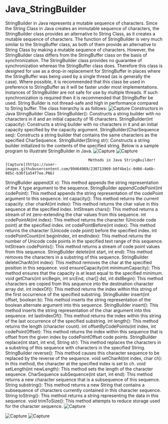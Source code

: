 # Java_StringBuilder
StringBuilder in Java represents a mutable sequence of characters. Since the String Class in Java creates an immutable sequence of characters, the StringBuilder class provides an alternative to String Class, as it creates a mutable sequence of characters. The function of StringBuilder is very much similar to the StringBuffer class, as both of them provide an alternative to String Class by making a mutable sequence of characters. However, the StringBuilder class differs from the StringBuffer class on the basis of synchronization. The StringBuilder class provides no guarantee of synchronization whereas the StringBuffer class does. Therefore this class is designed for use as a drop-in replacement for StringBuffer in places where the StringBuffer was being used by a single thread (as is generally the case). Where possible, it is recommended that this class be used in preference to StringBuffer as it will be faster under most implementations. Instances of StringBuilder are not safe for use by multiple threads. If such synchronization is required then it is recommended that StringBuffer be used. String Builder is not thread-safe and high in performance compared to String buffer.
The class hierarchy is as follows:  ![Capture](https://user-images.githubusercontent.com/99464989/230713854-ef1f260a-5fc2-410b-8db2-283b51339610.PNG)
Constructors in Java StringBuilder Class 
StringBuilder(): Constructs a string builder with no characters in it and an initial capacity of 16 characters.
StringBuilder(int capacity): Constructs a string builder with no characters in it and an initial capacity specified by the capacity argument.
StringBuilder(CharSequence seq): Constructs a string builder that contains the same characters as the specified CharSequence.
StringBuilder(String str): Constructs a string builder initialized to the contents of the specified string. 
Below is a sample program to illustrate StringBuilder in Java. 
![Capture](https://user-images.githubusercontent.com/99464989/230713913-b8a842fe-8d31-4799-8fd6-3f7824a49e49.PNG)
![Capture](https://user-images.githubusercontent.com/99464989/230713930-2741a24d-afc0-4824-80b5-fb3d8a2c6de5.PNG)


                                         Methods in Java StringBuilder![Capture](https://user-images.githubusercontent.com/99464989/230713969-b0f4be1c-0d66-4a6b-985c-b36f1a54f7ee.PNG)

StringBuilder append(X x): This method appends the string representation of the X type argument to the sequence.
StringBuilder appendCodePoint(int codePoint): This method appends the string representation of the codePoint argument to this sequence.
int capacity(): This method returns the current capacity.
char charAt(int index): This method returns the char value in this sequence at the specified index.
IntStream chars(): This method returns a stream of int zero-extending the char values from this sequence.
int codePointAt(int index): This method returns the character (Unicode code point) at the specified index.
int codePointBefore(int index): This method returns the character (Unicode code point) before the specified index.
int codePointCount(int beginIndex, int endIndex): This method returns the number of Unicode code points in the specified text range of this sequence.
IntStream codePoints(): This method returns a stream of code point values from this sequence.
StringBuilder delete(int start, int end): This method removes the characters in a substring of this sequence.
StringBuilder deleteCharAt(int index): This method removes the char at the specified position in this sequence.
void ensureCapacity(int minimumCapacity): This method ensures that the capacity is at least equal to the specified minimum.
void getChars(int srcBegin, int srcEnd, char[] dst, int dstBegin): This method characters are copied from this sequence into the destination character array dst.
int indexOf(): This method returns the index within this string of the first occurrence of the specified substring.
StringBuilder insert(int offset, boolean b): This method inserts the string representation of the boolean alternate argument into this sequence.
StringBuilder insert(): This method inserts the string representation of the char argument into this sequence.
int lastIndexOf(): This method returns the index within this string of the last occurrence of the specified substring.
int length(): This method returns the length (character count).
int offsetByCodePoints(int index, int codePointOffset): This method returns the index within this sequence that is offset from the given index by codePointOffset code points.
StringBuilder replace(int start, int end, String str): This method replaces the characters in a substring of this sequence with characters in the specified String.
StringBuilder reverse(): This method causes this character sequence to be replaced by the reverse of the sequence.
void setCharAt(int index, char ch): In this method, the character at the specified index is set to ch.
void setLength(int newLength): This method sets the length of the character sequence.
CharSequence subSequence(int start, int end): This method returns a new character sequence that is a subsequence of this sequence.
String substring(): This method returns a new String that contains a subsequence of characters currently contained in this character sequence.
String toString(): This method returns a string representing the data in this sequence.
void trimToSize(): This method attempts to reduce storage used for the character sequence. 
![Capture](https://user-images.githubusercontent.com/99464989/230714031-e0e40ca3-f360-4c2e-b6d5-20d4255a227c.PNG)






![Capture](https://user-images.githubusercontent.com/99464989/230714002-215ba16f-1a8f-4494-9fdc-01e7c04ef8e5.PNG)
![Capture](https://user-images.githubusercontent.com/99464989/230714055-d4f925fd-19cd-42fa-af0f-822ec74f1c0c.PNG)


